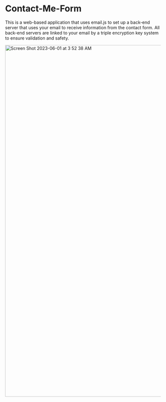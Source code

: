 # Contact-Me-Form
This is a web-based application that uses email.js to set up a back-end server that uses your email to receive information from the contact form. All back-end servers are linked to your email by a triple encryption key system to ensure validation and safety. 

<img width="1138" alt="Screen Shot 2023-06-01 at 3 52 38 AM" src="https://github.com/tahmidfaiz/Contact-Me-Form/assets/113638585/3e98c996-9b7e-4613-9320-7a5fcc61c9ce">
